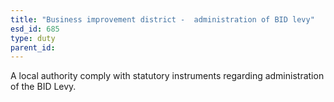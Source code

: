 ```yaml
---
title: "Business improvement district -  administration of BID levy"
esd_id: 685
type: duty
parent_id:  
---
```


A local authority comply with statutory instruments regarding administration of the BID Levy.

